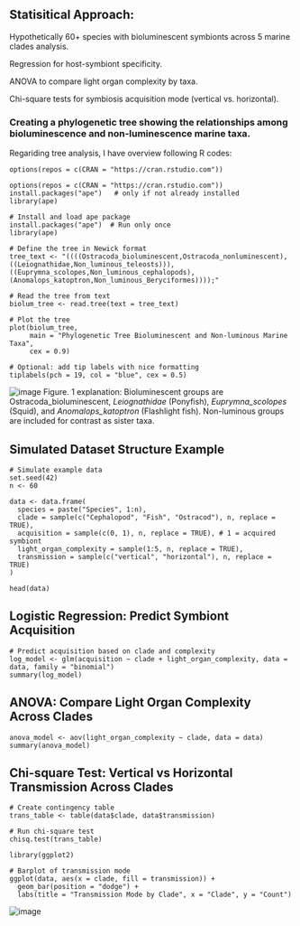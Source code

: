 ## Statisitical Approach:

Hypothetically 60+ species with bioluminescent symbionts across 5 marine clades analysis.

Regression for host-symbiont specificity.

ANOVA to compare light organ complexity by taxa.

Chi-square tests for symbiosis acquisition mode (vertical vs. horizontal).

### Creating a phylogenetic tree showing the relationships among bioluminescence and non-luminescence marine taxa.
Regariding tree analysis, I have overview following R codes:

```{r}
options(repos = c(CRAN = "https://cran.rstudio.com"))
```
```{r} include=FALSE}
options(repos = c(CRAN = "https://cran.rstudio.com"))
install.packages("ape")   # only if not already installed
library(ape)
```
```{r}
# Install and load ape package
install.packages("ape")  # Run only once
library(ape)

# Define the tree in Newick format
tree_text <- "((((Ostracoda_bioluminescent,Ostracoda_nonluminescent),((Leiognathidae,Non_luminous_teleosts))),((Euprymna_scolopes,Non_luminous_cephalopods),(Anomalops_katoptron,Non_luminous_Beryciformes))));"

# Read the tree from text
biolum_tree <- read.tree(text = tree_text)

# Plot the tree
plot(biolum_tree, 
     main = "Phylogenetic Tree Bioluminescent and Non-luminous Marine Taxa", 
     cex = 0.9)

# Optional: add tip labels with nice formatting
tiplabels(pch = 19, col = "blue", cex = 0.5)
```

![image](https://github.com/user-attachments/assets/967a1055-3d5f-45da-9c68-b3faa61ec9d1)
Figure. 1 explanation: Bioluminescent groups are Ostracoda_bioluminescent, *Leiognathidae* (Ponyfish), *Euprymna_scolopes* (Squid), and *Anomalops_katoptron* (Flashlight fish). Non-luminous groups are included for contrast as sister taxa.

## Simulated Dataset Structure Example

```{r}
# Simulate example data
set.seed(42)
n <- 60
```
```{r}
data <- data.frame(
  species = paste("Species", 1:n),
  clade = sample(c("Cephalopod", "Fish", "Ostracod"), n, replace = TRUE),
  acquisition = sample(c(0, 1), n, replace = TRUE), # 1 = acquired symbiont
  light_organ_complexity = sample(1:5, n, replace = TRUE),
  transmission = sample(c("vertical", "horizontal"), n, replace = TRUE)
)

head(data)
```

## Logistic Regression: Predict Symbiont Acquisition

```{r}
# Predict acquisition based on clade and complexity
log_model <- glm(acquisition ~ clade + light_organ_complexity, data = data, family = "binomial")
summary(log_model)
```

## ANOVA: Compare Light Organ Complexity Across Clades

```{r}
anova_model <- aov(light_organ_complexity ~ clade, data = data)
summary(anova_model)
```
## Chi-square Test: Vertical vs Horizontal Transmission Across Clades

```{r}
# Create contingency table
trans_table <- table(data$clade, data$transmission)
```
```{r}
# Run chi-square test
chisq.test(trans_table)
```
```{r}
library(ggplot2)

# Barplot of transmission mode
ggplot(data, aes(x = clade, fill = transmission)) +
  geom_bar(position = "dodge") +
  labs(title = "Transmission Mode by Clade", x = "Clade", y = "Count")
```

![image](https://github.com/user-attachments/assets/f3b991fc-ac66-4998-94d9-a617ae8ead0e)




